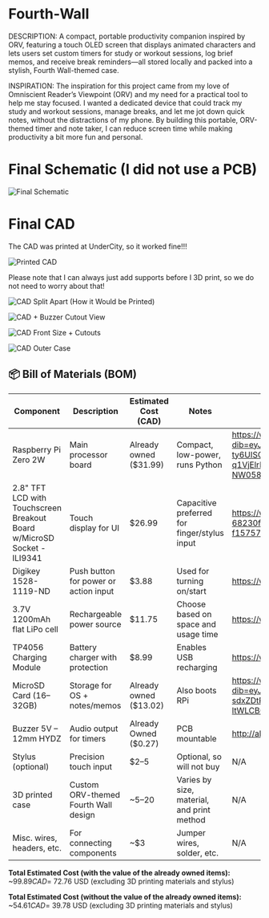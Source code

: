 # Fourth-Wall
DESCRIPTION:
A compact, portable productivity companion inspired by ORV, featuring a touch OLED screen that displays animated characters and lets users set custom timers for study or workout sessions, log brief memos, and receive break reminders—all stored locally and packed into a stylish, Fourth Wall-themed case.

INSPIRATION:
The inspiration for this project came from my love of Omniscient Reader’s Viewpoint (ORV) and my need for a practical tool to help me stay focused. I wanted a dedicated device that could track my study and workout sessions, manage breaks, and let me jot down quick notes, without the distractions of my phone. By building this portable, ORV-themed timer and note taker, I can reduce screen time while making productivity a bit more fun and personal.

# Final Schematic (I did not use a PCB)

![Final Schematic](https://hc-cdn.hel1.your-objectstorage.com/s/v3/c83b3b8e53cb2654a2dbb24b4180dfc6e1f51738_schematic_j23.webp)

# Final CAD
The CAD was printed at UnderCity, so it worked fine!!!

![Printed CAD](https://hc-cdn.hel1.your-objectstorage.com/s/v3/5a6e4f748e65f56222d6ea6a7a97f095b720bfce_gmail_images20250725_171334.png)

Please note that I can always just add supports before I 3D print, so we do not need to worry about that!

![CAD Split Apart (How it Would be Printed)](https://hc-cdn.hel1.your-objectstorage.com/s/v3/0c87b13657745cacd5d33931535e73eb879e2048_cad_split.png)

![CAD + Buzzer Cutout View](https://hc-cdn.hel1.your-objectstorage.com/s/v3/1b5227d01f38ad0809a6045429a6d2af57266a50_image.png)

![CAD Front Size + Cutouts](https://hc-cdn.hel1.your-objectstorage.com/s/v3/74f05d8d831dff8abd7a6004e3649d48dfab5f41_image.png)

![CAD Outer Case](https://hc-cdn.hel1.your-objectstorage.com/s/v3/a0221b20aa5208b0c6ba0ea355ebf0d34c20692c_image.png)

## 📦 Bill of Materials (BOM)

| Component                        | Description                                | Estimated Cost (CAD)   | Notes | Link |
|----------------------------------|--------------------------------------------|------------------------|-------|------|
| Raspberry Pi Zero 2W             | Main processor board                       | Already owned ($31.99)         | Compact, low-power, runs Python | https://www.amazon.ca/Raspberry-Pi-SC0510-Zero-2/dp/B09KLVX4RT/ref=sr_1_8?dib=eyJ2IjoiMSJ9.RS8fCsHvPPqOcHq1sQzbcLToaAblhREOC4uxw0QYviCm68ijoiaqft5SVhcx10iGyg3Rk7VPYI1TTALcMkB9vGs_bZCDK4wgxZSAr2eQy6pKzSgW6y9qnwvlu-ty6UISQbuOUMcs0z4fk5rnqGIKXBDN7ULDj0YEE8aL0ll9tYZek92sNSVdE9d3E2jz4J6vx15v8281brbmUT1i9yqw5pJc0nG-q1VjElrLYkwcWumKFD4hqyeX_zi4ogCEUuDnvKLbtmwROvyJT36uDLJLc_9ySi5-vcmo8u_Mmny9Hp8.OJaUp6ZZoxaTvE-NW058YmK9l5D1VNzjrzAPqMntpIA&dib_tag=se&keywords=raspberry+pi+zero+2w&qid=1750801568&sr=8-8&utm_source=chatgpt.com |
| 2.8" TFT LCD with Touchscreen Breakout Board w/MicroSD Socket - ILI9341 | Touch display for UI| $26.99                 | Capacitive preferred for finger/stylus input | https://www.amazon.ca/dp/B0CD9NDSVN/ref=sspa_dk_detail_1?psc=1&pd_rd_i=B0CD9NDSVN&pd_rd_w=uZdOn&content-id=amzn1.sym.516c2169-755e-413a-a38a-68230f4ab66f&pf_rd_p=516c2169-755e-413a-a38a-68230f4ab66f&pf_rd_r=052SGRP9072K06PV0J9B&pd_rd_wg=BRKIS&pd_rd_r=b86eea06-6c8b-4f9e-af12-f157570f25c6&sp_csd=d2lkZ2V0TmFtZT1zcF9kZXRhaWw |
| Digikey 1528-1119-ND             | Push button for power or action input      | $3.88                    | Used for turning on/start | https://www.digikey.ca/en/products/detail/adafruit-industries-llc/1119/7241449 |
| 3.7V 1200mAh flat LiPo cell      | Rechargeable power source                  | $11.75                   | Choose based on space and usage time | https://www.amazon.ca/063450-1200mAh-Polymer-Battery-Rechargeable/dp/B0BCJT5DGS?source=ps-sl-shoppingads-lpcontext&ref_=fplfs&psc=1&smid=A2SCFHO7ADYKAL |
| TP4056 Charging Module           | Battery charger with protection            | $8.99                     | Enables USB recharging | https://www.amazon.ca/Battery-Charger-Charging-Protection-Functions/dp/B0CTG3W3VZ?source=ps-sl-shoppingads-lpcontext&ref_=fplfs&psc=1&smid=A15AU4KLTOGL5D |
| MicroSD Card (16–32GB)           | Storage for OS + notes/memos               | Already owned ($13.02)          | Also boots RPi | https://www.amazon.ca/SanDisk-Ultra-SDSQUNS-016G-GN3MN-UHS-I-microSDHC/dp/B074B4P7KD/ref=sr_1_6?dib=eyJ2IjoiMSJ9.OPlOBZeXGYXKitltpovJovr_89jEQI8piMcIBQEJOAtm2S8lrg0wmWJl6VF-WP4exJ2wqVgi9H0spq1BNcMwM0xBOtier5MtKxPTSZ-hNJ_8gFMo4lnfnJXiq_nT5F4-sdxZDtRkVIDLuvhEWV4c6s1f6jbm2FJz4jPlEmSg9rNuOoQy9QhliJg644BBBEnTJ5JOH0AwRedpajctDB_w6PXGvB2ARtPrJHT9h8coJgq8ArXDmk46szyBb3ym6NJxTwlutrOVVZJu4vYiPNJE37XIk-ltWLCB0FuT0MHMsUo.onyZbZ9tsQaZEJlYtJ770hVCOZhjUyCBa9rNEwrr-sg&dib_tag=se&keywords=16+gig+micro+sd+card&qid=1750801437&sr=8-6 |
| Buzzer 5V – 12mm HYDZ        | Audio output for timers                    | Already Owned ($0.27)                   | PCB mountable | http://alibaba.com/product-detail/12mm-hydz-buzzer-LEB1275-12v-DC_1600854308060.html |
| Stylus (optional)                          | Precision touch input                      | $2–5                   | Optional, so will not buy | N/A |
| 3D printed case | Custom ORV-themed Fourth Wall design | ~$5–$20 | Varies by size, material, and print method | N/A |
| Misc. wires, headers, etc.       | For connecting components                  | ~$3                    | Jumper wires, solder, etc. | N/A |


**Total Estimated Cost (with the value of the already owned items):** ~$99.89 CAD  = ~$72.76 USD (excluding 3D printing materials and stylus)

**Total Estimated Cost (without the value of the already owned items):** ~$54.61 CAD = ~$39.78 USD (excluding 3D printing materials and stylus)
